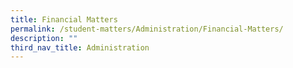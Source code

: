 ```yaml
---
title: Financial Matters
permalink: /student-matters/Administration/Financial-Matters/
description: ""
third_nav_title: Administration
---
```


